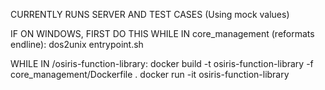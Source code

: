 CURRENTLY RUNS SERVER AND TEST CASES (Using mock values)

IF ON WINDOWS, FIRST DO THIS WHILE IN core_management (reformats endline):
    dos2unix entrypoint.sh

WHILE IN /osiris-function-library:
docker build -t osiris-function-library -f core_management/Dockerfile .
docker run -it osiris-function-library